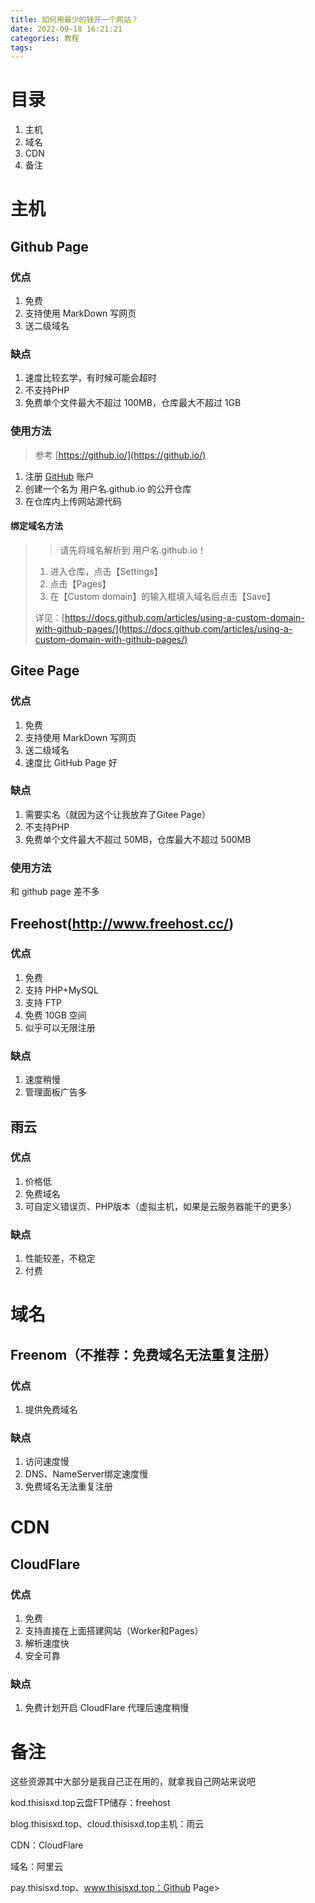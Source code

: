 ```yaml
---
title: 如何用最少的钱开一个网站？
date: 2022-09-18 16:21:21
categories: 教程
tags:
---
```


# 目录

1. 主机
2. 域名
3. CDN
4. 备注

# 主机

## Github Page

### 优点

1. 免费
2. 支持使用 MarkDown 写网页
3. 送二级域名

### 缺点

1. 速度比较玄学，有时候可能会超时
2. 不支持PHP
3. 免费单个文件最大不超过 100MB，仓库最大不超过 1GB

### 使用方法

> 参考 [https://github.io/](https://github.io/)

1. 注册 [GitHub](https://github.com) 账户
2. 创建一个名为 用户名.github.io 的公开仓库
3. 在仓库内上传网站源代码

#### 绑定域名方法
>
>> 请先将域名解析到 用户名.github.io！
> 
> 1. 进入仓库，点击【Settings】
> 2. 点击【Pages】
> 3. 在【Custom domain】的输入框填入域名后点击【Save】
> 
> 详见：[https://docs.github.com/articles/using-a-custom-domain-with-github-pages/](https://docs.github.com/articles/using-a-custom-domain-with-github-pages/)

## Gitee Page

### 优点

1. 免费
2. 支持使用 MarkDown 写网页
3. 送二级域名
4. 速度比 GitHub Page 好

### 缺点

1. 需要实名（就因为这个让我放弃了Gitee Page）
2. 不支持PHP
3. 免费单个文件最大不超过 50MB，仓库最大不超过 500MB

### 使用方法

和 github page 差不多

## Freehost(http://www.freehost.cc/)

### 优点

1. 免费
2. 支持 PHP+MySQL
3. 支持 FTP
4. 免费 10GB 空间
5. 似乎可以无限注册

### 缺点

1. 速度稍慢
2. 管理面板广告多

## 雨云

### 优点

1. 价格低
2. 免费域名
3. 可自定义错误页、PHP版本（虚拟主机，如果是云服务器能干的更多）

### 缺点

1. 性能较差，不稳定
2. 付费

# 域名

## Freenom（不推荐：免费域名无法重复注册）

### 优点

1. 提供免费域名

### 缺点

1. 访问速度慢
2. DNS、NameServer绑定速度慢
3. 免费域名无法重复注册

# CDN

## CloudFlare

### 优点

1. 免费
2. 支持直接在上面搭建网站（Worker和Pages）
3. 解析速度快
4. 安全可靠

### 缺点

1. 免费计划开启 CloudFlare 代理后速度稍慢

# 备注

这些资源其中大部分是我自己正在用的，就拿我自己网站来说吧

kod.thisisxd.top云盘FTP储存：freehost

blog.thisisxd.top、cloud.thisisxd.top主机：雨云

CDN：CloudFlare

域名：阿里云

pay.thisisxd.top、www.thisisxd.top：Github Page>
